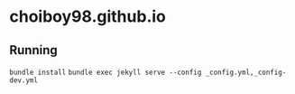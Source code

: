 # choiboy98.github.io

## Running

`bundle install`
`bundle exec jekyll serve --config _config.yml,_config-dev.yml`
